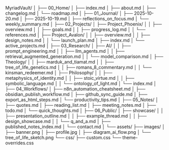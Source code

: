 MyriadVault/
│
├── 00_Home/
│   ├── index.md
│   ├── about.md
│   ├── changelog.md
│   └── roadmap.md
│
├── 01_Journal/
│   ├── 2025-10-20.md
│   ├── 2025-10-19.md
│   ├── reflections_on_focus.md
│   └── weekly_summary.md
│
├── 02_Projects/
│   ├── Project_Phoenix/
│   │   ├── overview.md
│   │   ├── goals.md
│   │   ├── progress_log.md
│   │   └── references.md
│   ├── Project_Avalon/
│   │   ├── overview.md
│   │   ├── design_notes.md
│   │   └── launch_plan.md
│   ├── index.md
│   └── active_projects.md
│
├── 03_Research/
│   ├── AI/
│   │   ├── prompt_engineering.md
│   │   ├── llm_agents.md
│   │   ├── retrieval_augmented_generation.md
│   │   └── model_comparison.md
│   ├── Theology/
│   │   ├── marduk_and_tiamat.md
│   │   ├── tree_of_life_genetics.md
│   │   ├── romans_8_commentary.md
│   │   └── kinsman_redeemer.md
│   ├── Philosophy/
│   │   ├── metaphysics_of_identity.md
│   │   ├── stoic_virtue.md
│   │   ├── symbolic_language.md
│   │   └── ontology_of_light.md
│   └── index.md
│
├── 04_Workflows/
│   ├── n8n_automation_cheatsheet.md
│   ├── obsidian_publish_workflow.md
│   ├── github_sync_guide.md
│   ├── export_as_html_steps.md
│   └── productivity_tips.md
│
├── 05_Notes/
│   ├── quotes.md
│   ├── reading_list.md
│   ├── meeting_notes.md
│   ├── todo.md
│   └── quick_thoughts.md
│
├── 06_Public/
│   ├── showcase/
│   │   ├── presentation_outline.md
│   │   ├── example_thread.md
│   │   ├── design_showcase.md
│   │   └── q_and_a.md
│   ├── published_notes_index.md
│   └── contact.md
│
└── assets/
    ├── images/
    │   ├── banner.png
    │   ├── profile.jpg
    │   ├── diagram_ai_flow.png
    │   └── tree_of_life_sketch.png
    └── css/
        ├── custom.css
        └── theme-overrides.css